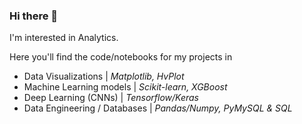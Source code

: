 ### Hi there 👋

I'm interested in Analytics. 

Here you'll find the code/notebooks for my projects in
 - Data Visualizations | *Matplotlib, HvPlot*
 - Machine Learning models | *Scikit-learn, XGBoost*
 - Deep Learning (CNNs) | *Tensorflow/Keras*
 - Data Engineering / Databases | *Pandas/Numpy, PyMySQL & SQL*
